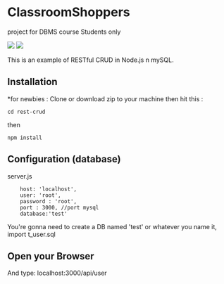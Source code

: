 
# ClassroomShoppers
project for DBMS course Students only


<img src="https://raw.githubusercontent.com/madHEYsia/ClassroomShoppers/master/screenshot.JPG" >
<img src="https://raw.githubusercontent.com/madHEYsia/ClassroomShoppers/master/screenshot1.JPG" >

This is an example of RESTful CRUD in Node.js n mySQL.

## Installation
*for newbies : Clone or download zip to your machine then hit this :

    cd rest-crud

then

    npm install

## Configuration (database)
server.js

        host: 'localhost',
        user: 'root',
        password : 'root',
        port : 3000, //port mysql
        database:'test'



You're gonna need to create a DB named 'test' or whatever you name it,  import t_user.sql


## Open your Browser
And type: localhost:3000/api/user

